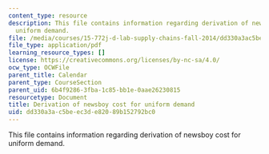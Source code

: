 ```yaml
---
content_type: resource
description: This file contains information regarding derivation of newsboy cost for
  uniform demand.
file: /media/courses/15-772j-d-lab-supply-chains-fall-2014/dd330a3ac5beec3de82089b152792bc0_MIT15_772JF14_Uniform.pdf
file_type: application/pdf
learning_resource_types: []
license: https://creativecommons.org/licenses/by-nc-sa/4.0/
ocw_type: OCWFile
parent_title: Calendar
parent_type: CourseSection
parent_uid: 6b4f9286-3fba-1c85-bb1e-0aae26230815
resourcetype: Document
title: Derivation of newsboy cost for uniform demand
uid: dd330a3a-c5be-ec3d-e820-89b152792bc0
---
```

This file contains information regarding derivation of newsboy cost for uniform demand.